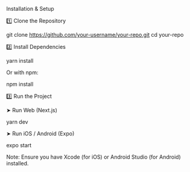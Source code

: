 Installation & Setup

1️⃣ Clone the Repository

git clone https://github.com/your-username/your-repo.git
cd your-repo

2️⃣ Install Dependencies

yarn install

Or with npm:

npm install

3️⃣ Run the Project

➤ Run Web (Next.js)

yarn dev

➤ Run iOS / Android (Expo)

expo start

Note: Ensure you have Xcode (for iOS) or Android Studio (for Android) installed.
